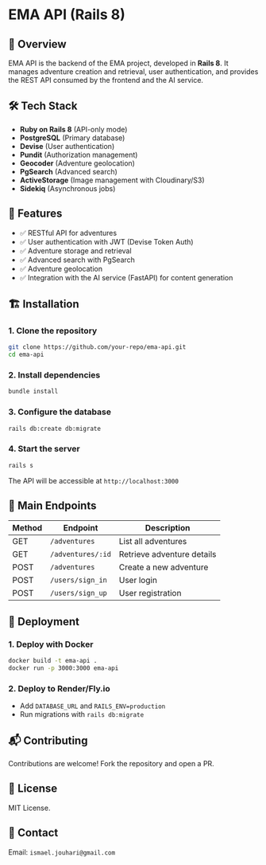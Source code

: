 # EMA API (Rails 8)

## 🚀 Overview

EMA API is the backend of the EMA project, developed in **Rails 8**. It manages adventure creation and retrieval, user authentication, and provides the REST API consumed by the frontend and the AI service.

## 🛠️ Tech Stack

- **Ruby on Rails 8** (API-only mode)
- **PostgreSQL** (Primary database)
- **Devise** (User authentication)
- **Pundit** (Authorization management)
- **Geocoder** (Adventure geolocation)
- **PgSearch** (Advanced search)
- **ActiveStorage** (Image management with Cloudinary/S3)
- **Sidekiq** (Asynchronous jobs)

## 📌 Features

- ✅ RESTful API for adventures
- ✅ User authentication with JWT (Devise Token Auth)
- ✅ Adventure storage and retrieval
- ✅ Advanced search with PgSearch
- ✅ Adventure geolocation
- ✅ Integration with the AI service (FastAPI) for content generation

## 🏗️ Installation

### **1. Clone the repository**

```sh
git clone https://github.com/your-repo/ema-api.git
cd ema-api
```

### **2. Install dependencies**

```sh
bundle install
```

### **3. Configure the database**

```sh
rails db:create db:migrate
```

### **4. Start the server**

```sh
rails s
```

The API will be accessible at `http://localhost:3000`

## 🔧 Main Endpoints

| Method | Endpoint          | Description                |
| ------ | ----------------- | -------------------------- |
| GET    | `/adventures`     | List all adventures        |
| GET    | `/adventures/:id` | Retrieve adventure details |
| POST   | `/adventures`     | Create a new adventure     |
| POST   | `/users/sign_in`  | User login                 |
| POST   | `/users/sign_up`  | User registration          |

## 🚀 Deployment

### **1. Deploy with Docker**

```sh
docker build -t ema-api .
docker run -p 3000:3000 ema-api
```

### **2. Deploy to Render/Fly.io**

- Add `DATABASE_URL` and `RAILS_ENV=production`
- Run migrations with `rails db:migrate`

## 📬 Contributing

Contributions are welcome! Fork the repository and open a PR.

## 📝 License

MIT License.

## 💬 Contact

Email: `ismael.jouhari@gmail.com`
